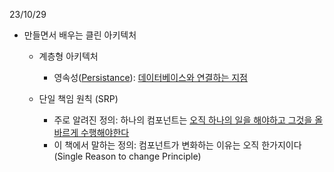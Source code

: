 23/10/29

- 만들면서 배우는 클린 아키텍처

  - 계층형 아키텍처
    - 영속성(<u>Persistance</u>): <u>데이터베이스와 연결하는 지점</u>

  - 단일 책임 원칙 (SRP)
    - 주로 알려진 정의: 하나의 컴포넌트는 <u>오직 하나의 일을 해야하고 그것을 올바르게 수행해야한다</u>
    - 이 책에서 말하는 정의: 컴포넌트가 변화하는 이유는 오직 한가지이다 (Single Reason to change Principle)